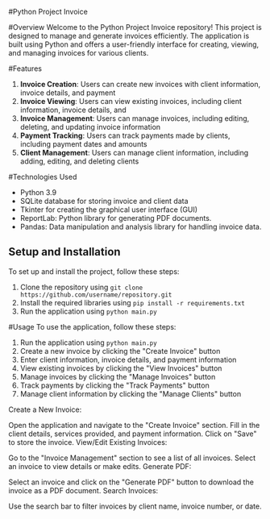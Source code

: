 #Python Project Invoice

#Overview
Welcome to the Python Project Invoice repository! This project is designed to manage and generate invoices efficiently. The application is built using Python and offers a user-friendly interface for creating, viewing, and managing invoices for various clients.

#Features
1. **Invoice Creation**: Users can create new invoices with client information, invoice details, and payment
2. **Invoice Viewing**: Users can view existing invoices, including client information, invoice details, and
3. **Invoice Management**: Users can manage invoices, including editing, deleting, and updating invoice information
4. **Payment Tracking**: Users can track payments made by clients, including payment dates and amounts
5. **Client Management**: Users can manage client information, including adding, editing, and deleting clients

#Technologies Used
* Python 3.9
* SQLite database for storing invoice and client data
* Tkinter for creating the graphical user interface (GUI)
* ReportLab: Python library for generating PDF documents.
* Pandas: Data manipulation and analysis library for handling invoice data.

Setup and Installation
------------------------
To set up and install the project, follow these steps:
1. Clone the repository using `git clone https://github.com/username/repository.git`
2. Install the required libraries using `pip install -r requirements.txt`
3. Run the application using `python main.py`


#Usage
To use the application, follow these steps:
1. Run the application using `python main.py`
2. Create a new invoice by clicking the "Create Invoice" button
3. Enter client information, invoice details, and payment information
4. View existing invoices by clicking the "View Invoices" button
5. Manage invoices by clicking the "Manage Invoices" button
6. Track payments by clicking the "Track Payments" button
7. Manage client information by clicking the "Manage Clients" button

Create a New Invoice:

Open the application and navigate to the "Create Invoice" section.
Fill in the client details, services provided, and payment information.
Click on "Save" to store the invoice.
View/Edit Existing Invoices:

Go to the "Invoice Management" section to see a list of all invoices.
Select an invoice to view details or make edits.
Generate PDF:

Select an invoice and click on the "Generate PDF" button to download the invoice as a PDF document.
Search Invoices:

Use the search bar to filter invoices by client name, invoice number, or date.







